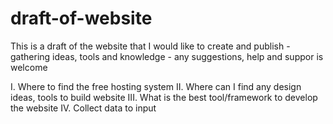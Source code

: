 # draft-of-website
This is a draft of the website that I would like to create and publish - gathering ideas, tools and knowledge - any suggestions, help and suppor is welcome

I. Where to find the free hosting system
II. Where can I find any design ideas, tools to build website 
III. What is the best tool/framework to develop the website
IV. Collect data to input 
